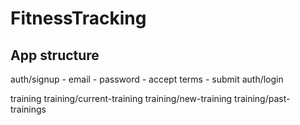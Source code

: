 # FitnessTracking

## App structure

auth/signup
    - email
    - password
    - accept terms
    - submit
auth/login

training
training/current-training
training/new-training
training/past-trainings
